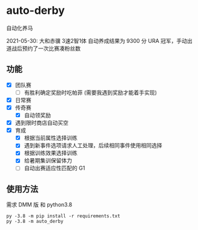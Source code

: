# auto-derby

自动化养马

2021-05-30: 大和赤骥 3速2智1体 自动养成结果为 9300 分 URA 冠军，手动出道战后预约了一次比赛凑粉丝数

## 功能

- [x] 团队赛
  - [ ] 有胜利确定奖励时吃帕菲 (需要我遇到奖励才能着手实现)
- [x] 日常赛
- [x] 传奇赛
  - [x] 自动领奖励
- [x] 遇到限时商店自动买空
- [x] 育成
  - [x] 根据当前属性选择训练
  - [x] 遇到新事件选项请求人工处理，后续相同事件使用相同选择
  - [x] 根据训练效果选择训练
  - [x] 给暑期集训保留体力
  - [ ] 自动出赛适应性匹配的 G1

## 使用方法

需求 DMM 版 和 python3.8

```shell
py -3.8 -m pip install -r requirements.txt
py -3.8 -m auto_derby
```
